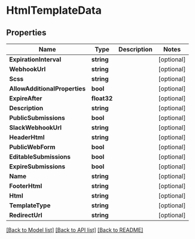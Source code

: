# HtmlTemplateData

## Properties
Name | Type | Description | Notes
------------ | ------------- | ------------- | -------------
**ExpirationInterval** | **string** |  | [optional] 
**WebhookUrl** | **string** |  | [optional] 
**Scss** | **string** |  | [optional] 
**AllowAdditionalProperties** | **bool** |  | [optional] 
**ExpireAfter** | **float32** |  | [optional] 
**Description** | **string** |  | [optional] 
**PublicSubmissions** | **bool** |  | [optional] 
**SlackWebhookUrl** | **string** |  | [optional] 
**HeaderHtml** | **string** |  | [optional] 
**PublicWebForm** | **bool** |  | [optional] 
**EditableSubmissions** | **bool** |  | [optional] 
**ExpireSubmissions** | **bool** |  | [optional] 
**Name** | **string** |  | [optional] 
**FooterHtml** | **string** |  | [optional] 
**Html** | **string** |  | [optional] 
**TemplateType** | **string** |  | [optional] 
**RedirectUrl** | **string** |  | [optional] 

[[Back to Model list]](../README.md#documentation-for-models) [[Back to API list]](../README.md#documentation-for-api-endpoints) [[Back to README]](../README.md)


